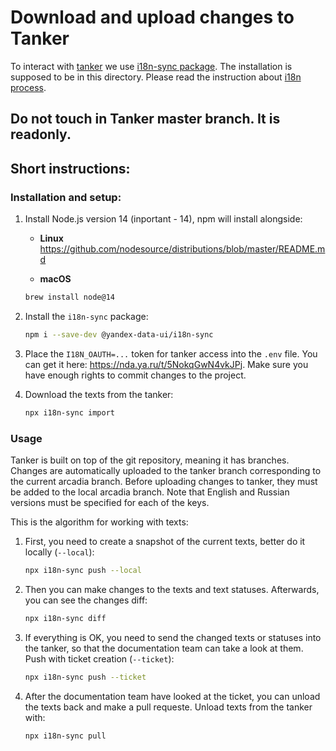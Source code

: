 # Download and upload changes to Tanker

To interact with [tanker](https://tanker.yandex-team.ru/projects)  we use [i18n-sync package](https://a.yandex-team.ru/arcadia/data-ui/i18n-sync). The installation is supposed to be in this directory. Please read the instruction about [i18n process](https://a.yandex-team.ru/svn/trunk/arcadia/data-ui/i18n-sync/docs/autotickets.md).

## Do not touch in Tanker master branch. It is readonly.

## Short instructions:

### Installation and setup:

1. Install Node.js version 14 (inportant - 14), npm will install alongside:

   * **Linux** https://github.com/nodesource/distributions/blob/master/README.md

   * **macOS**
   ```bash
   brew install node@14
   ```

1. Install the `i18n-sync` package:

    ```bash
    npm i --save-dev @yandex-data-ui/i18n-sync
    ```

1. Place the `I18N_OAUTH=...` token for tanker access into the `.env` file. You can get it here: <https://nda.ya.ru/t/5NokqGwN4vkJPj>. Make sure you have enough rights to commit changes to the project.

1. Download the texts from the tanker:

    ```bash
    npx i18n-sync import
    ```

### Usage

Tanker is built on top of the git repository, meaning it has branches. Changes are automatically uploaded to the tanker branch corresponding to the current arcadia branch. Before uploading changes to tanker, they must be added to the local arcadia branch. Note that English and Russian versions must be specified for each of the keys.

This is the algorithm for working with texts:

1. First, you need to create a snapshot of the current texts, better do it locally
(`--local`):

    ```bash
    npx i18n-sync push --local
    ```

1. Then you can make changes to the texts and text statuses. Afterwards, you can see the changes diff:

    ```bash
    npx i18n-sync diff
    ```

1. If everything is OK, you need to send the changed texts or statuses into the tanker, so that the documentation team can take a look at them. Push with ticket creation (`--ticket`):

    ```bash
    npx i18n-sync push --ticket
    ```

1. After the documentation team have looked at the ticket, you can unload the texts back and make a pull requeste. Unload texts from the tanker with:

    ```bash
    npx i18n-sync pull
    ```
